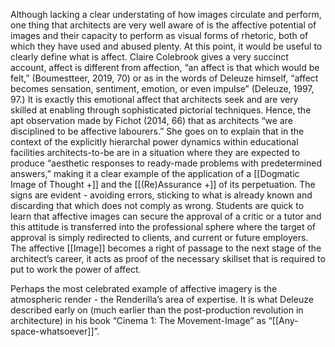 
Although lacking a clear understating of how images circulate and perform, one thing that architects are very well aware of is the affective potential of images and their capacity to perform as visual forms of rhetoric, both of which they have used and abused plenty. At this point, it would be useful to clearly define what is affect. Claire Colebrook gives a very succinct account, affect is different from affection, “an affect is that which would be felt,” (Boumestteer, 2019, 70) or as in the words of Deleuze himself, “affect becomes sensation, sentiment, emotion, or even impulse” (Deleuze, 1997, 97.) It is exactly this emotional affect that architects seek and are very skilled at enabling through sophisticated pictorial techniques. Hence, the apt observation made by Fichot (2014, 66) that as architects “we are disciplined to be affective labourers.” She goes on to explain that in the context of the explicitly hierarchal power dynamics within educational facilities architects-to-be are in a situation where they are expected to produce “aesthetic responses to ready-made problems with predetermined answers,” making it a clear example of the application of a [[Dogmatic Image of Thought +]] and the [[(Re)Assurance +]] of its perpetuation. The signs are evident - avoiding errors, sticking to what is already known and discarding that which does not comply as wrong. Students are quick to learn that affective images can secure the approval of a critic or a tutor and this attitude is transferred into the professional sphere where the target of approval is simply redirected to clients, and current or future employers. The affective [[Image]] becomes a right of passage to the next stage of the architect’s career, it acts as proof of the necessary skillset that is required to put to work the power of affect.

Perhaps the most celebrated example of affective imagery is the atmospheric render - the Renderilla’s area of expertise. It is what Deleuze described early on (much earlier than the post-production revolution in architecture) in his book “Cinema 1: The Movement-Image” as “[[Any-space-whatsoever]]”.
